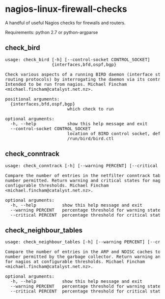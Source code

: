 # nagios-linux-firewall-checks

A handful of useful Nagios checks for firewalls and routers.

Requirements: python 2.7 or python-argparse

## check_bird

<pre>
usage: check_bird [-h] [--control-socket CONTROL_SOCKET]
                  {interfaces,bfd,ospf,bgp}

Check various aspects of a running BIRD daemon (interface states, several
routing protocols) by interrogating the daemon via its control socket.
Intended to be run from nagios. Michael Fincham
&lt;michael.fincham@catalyst.net.nz&gt;.

positional arguments:
  {interfaces,bfd,ospf,bgp}
                        which check to run

optional arguments:
  -h, --help            show this help message and exit
  --control-socket CONTROL_SOCKET
                        location of BIRD control socket, defaults to
                        /run/bird/bird.ctl
</pre>

## check_conntrack

<pre>
usage: check_conntrack [-h] [--warning PERCENT] [--critical PERCENT]

Compare the number of entries in the netfilter conntrack table to the maximum
number permitted. Return warning and critical states for nagios at
configurable thresholds. Michael Fincham
&lt;michael.fincham@catalyst.net.nz&gt;.

optional arguments:
  -h, --help          show this help message and exit
  --warning PERCENT   percentage threshold for warning state, defaults to 50
  --critical PERCENT  percentage threshold for critical state, defaults to 75
</pre>

## check_neighbour_tables

<pre>
usage: check_neighbour_tables [-h] [--warning PERCENT] [--critical PERCENT]

Compare the number of entries in the ARP and NDISC caches to the maximum
number permitted by the garbage collector. Return warning and critical states
for nagios at configurable thresholds. Michael Fincham
&lt;michael.fincham@catalyst.net.nz&gt;.

optional arguments:
  -h, --help          show this help message and exit
  --warning PERCENT   percentage threshold for warning state, defaults to 50
  --critical PERCENT  percentage threshold for critical state, defaults to 75
</pre>
